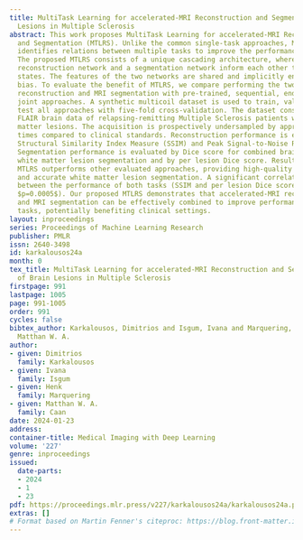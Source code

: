 ```yaml
---
title: MultiTask Learning for accelerated-MRI Reconstruction and Segmentation of Brain
  Lesions in Multiple Sclerosis
abstract: This work proposes MultiTask Learning for accelerated-MRI Reconstruction
  and Segmentation (MTLRS). Unlike the common single-task approaches, MultiTask Learning
  identifies relations between multiple tasks to improve the performance of all tasks.
  The proposed MTLRS consists of a unique cascading architecture, where a recurrent
  reconstruction network and a segmentation network inform each other through hidden
  states. The features of the two networks are shared and implicitly enforced as inductive
  bias. To evaluate the benefit of MTLRS, we compare performing the two tasks of accelerated-MRI
  reconstruction and MRI segmentation with pre-trained, sequential, end-to-end, and
  joint approaches. A synthetic multicoil dataset is used to train, validate, and
  test all approaches with five-fold cross-validation. The dataset consists of 3D
  FLAIR brain data of relapsing-remitting Multiple Sclerosis patients with known white
  matter lesions. The acquisition is prospectively undersampled by approximately 7.5
  times compared to clinical standards. Reconstruction performance is evaluated by
  Structural Similarity Index Measure (SSIM) and Peak Signal-to-Noise Ratio (PSNR).
  Segmentation performance is evaluated by Dice score for combined brain tissue and
  white matter lesion segmentation and by per lesion Dice score. Results show that
  MTLRS outperforms other evaluated approaches, providing high-quality reconstructions
  and accurate white matter lesion segmentation. A significant correlation was found
  between the performance of both tasks (SSIM and per lesion Dice score, $\rho=0.92$,
  $p=0.0005$). Our proposed MTLRS demonstrates that accelerated-MRI reconstruction
  and MRI segmentation can be effectively combined to improve performance on both
  tasks, potentially benefiting clinical settings.
layout: inproceedings
series: Proceedings of Machine Learning Research
publisher: PMLR
issn: 2640-3498
id: karkalousos24a
month: 0
tex_title: MultiTask Learning for accelerated-MRI Reconstruction and Segmentation
  of Brain Lesions in Multiple Sclerosis
firstpage: 991
lastpage: 1005
page: 991-1005
order: 991
cycles: false
bibtex_author: Karkalousos, Dimitrios and Isgum, Ivana and Marquering, Henk and Caan,
  Matthan W. A.
author:
- given: Dimitrios
  family: Karkalousos
- given: Ivana
  family: Isgum
- given: Henk
  family: Marquering
- given: Matthan W. A.
  family: Caan
date: 2024-01-23
address:
container-title: Medical Imaging with Deep Learning
volume: '227'
genre: inproceedings
issued:
  date-parts:
  - 2024
  - 1
  - 23
pdf: https://proceedings.mlr.press/v227/karkalousos24a/karkalousos24a.pdf
extras: []
# Format based on Martin Fenner's citeproc: https://blog.front-matter.io/posts/citeproc-yaml-for-bibliographies/
---
```

